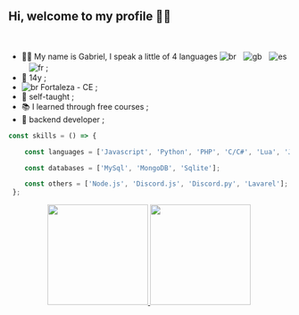 ## Hi, welcome to my profile 👋🏼</h2>
  <br>
  
  - 👦🏻 My name is Gabriel, I speak a little of 4 languages  ![br](https://user-images.githubusercontent.com/73851736/157129661-1a16046a-cbd1-4ef3-ba5b-162b8e39576e.png)ㅤ![gb](https://user-images.githubusercontent.com/73851736/157130757-be576333-5eab-4482-9717-6f7a4e802c7a.png)ㅤ![es](https://user-images.githubusercontent.com/73851736/157130782-6dd2d35a-6d97-4373-ad80-83abd8d0149a.png)ㅤ![fr](https://user-images.githubusercontent.com/73851736/157132792-c133858f-fb51-4980-99b2-e9b1c7d25748.png)  ;
  - 💫 14y ;
  - ![br](https://user-images.githubusercontent.com/73851736/157129661-1a16046a-cbd1-4ef3-ba5b-162b8e39576e.png)  Fortaleza - CE ;
  - 🎯 self-taught ;
  - 📚 I learned through free courses ;
  - 🥀 backend developer ;
  
  
```javascript
const skills = () => {

    const languages = ['Javascript', 'Python', 'PHP', 'C/C#', 'Lua', 'Java', 'Flutter'];

    const databases = ['MySql', 'MongoDB', 'Sqlite'];

    const others = ['Node.js', 'Discord.js', 'Discord.py', 'Lavarel'];  
 };
```

<div align="center">
  <a href="https://github.com/secyz">
  <img height="180em" src="https://github-readme-stats.vercel.app/api?username=secyz&show_icons=true&theme=dracula&include_all_commits=true&count_private=true"/>
  <img height="180em" src="https://github-readme-stats.vercel.app/api/top-langs/?username=secyz&layout=compact&langs_count=7&theme=dracula"/>
</div>
